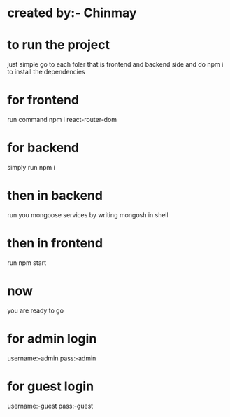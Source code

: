 # created by:- Chinmay

# to run the project 
just simple go to each foler that is frontend and backend side and do npm i to install the dependencies

# for frontend
run command npm i react-router-dom

# for backend
simply run npm i 

# then in backend
run you mongoose services by writing mongosh in shell

# then in frontend
run npm start

# now
you are ready to go

# for admin login
username:-admin
pass:-admin
# for guest login
username:-guest
pass:-guest